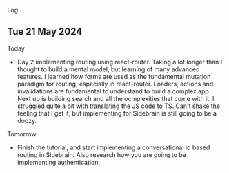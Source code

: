 Log

## Tue 21 May 2024

Today
- Day 2 implementing routing using react-router. Taking a lot longer than I thought to build a mental model, but learning of many advanced features. I learned how forms are used as the fundamental mutation paradigm for routing, especially in react-router. Loaders, actions and invalidations are fundamental to understand to build a complex app. Next up is building search and all the ocmplexities that come with it. I struggled quite a bit with translating the JS code to TS. Can't shake the feeling that I get it, but implementing for Sidebrain is still going to be a doozy.

Tomorrow
- Finish the tutorial, and start implementing a conversational id based routing in Sidebrain. Also research how you are going to be implementing authentication. 
